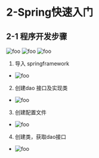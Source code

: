 # 2-Spring快速入门

## 2-1 程序开发步骤
  <img :src="$withBase('/ssm/spring/5.png')" alt="foo">
  <img :src="$withBase('/ssm/spring/5-1.png')" alt="foo">
  <img :src="$withBase('/ssm/spring/5-6.png')" alt="foo">

1. 导入 springframework
  - <img :src="$withBase('/ssm/spring/5-2.png')" alt="foo">

2. 创建dao 接口及实现类
  - <img :src="$withBase('/ssm/spring/5-3.png')" alt="foo">

3. 创建配置文件
  - <img :src="$withBase('/ssm/spring/5-4.png')" alt="foo">

4. 创建类，获取dao接口
  - <img :src="$withBase('/ssm/spring/5-5.png')" alt="foo">
